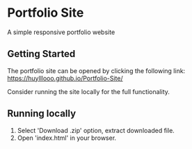 Portfolio Site
===============================

A simple responsive portfolio website

## Getting Started

The portfolio site can be opened by clicking the following link: https://huylllooo.github.io/Portfolio-Site/

Consider running the site locally for the full functionality.

## Running locally

1. Select 'Download .zip' option, extract downloaded file.
2. Open 'index.html' in your browser.
